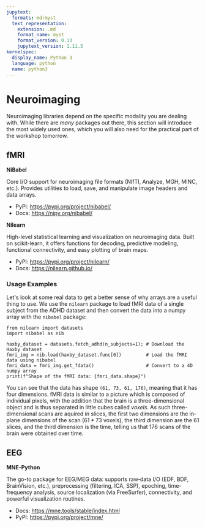 ```yaml
---
jupytext:
  formats: md:myst
  text_representation:
    extension: .md
    format_name: myst
    format_version: 0.13
    jupytext_version: 1.11.5
kernelspec:
  display_name: Python 3
  language: python
  name: python3
---
```


# <i class="fa-brands fa-python"></i> Neuroimaging

Neuroimaging libraries depend on the specific modality you are dealing with. While there are *many* packages out there, this section will introduce the most widely used ones, which you will also need for the practical part of the workshop tomorrow.

## fMRI

**NiBabel**

Core I/O support for neuroimaging file formats (NIfTI, Analyze, MGH, MINC, etc.). Provides utilities to load, save, and manipulate image headers and data arrays.

- PyPI: https://pypi.org/project/nibabel/
- Docs: https://nipy.org/nibabel/

**Nilearn**

High-level statistical learning and visualization on neuroimaging data. Built on scikit-learn, it offers functions for decoding, predictive modeling, functional connectivity, and easy plotting of brain maps.

- PyPI: https://pypi.org/project/nilearn/
- Docs: https://nilearn.github.io/


### Usage Examples

Let's look at some real data to get a better sense of why arrays are a useful thing to use. We use the `nilearn` package to load fMRI data of a single subject from the ADHD dataset and then convert the data into a numpy array with the `nibabel` package:

```{code-cell} ipython3
from nilearn import datasets
import nibabel as nib

haxby_dataset = datasets.fetch_adhd(n_subjects=1); # Download the Haxby dataset
fmri_img = nib.load(haxby_dataset.func[0])         # Load the fMRI data using nibabel
fmri_data = fmri_img.get_fdata()                   # Convert to a 4D numpy array
print(f"Shape of the fMRI data: {fmri_data.shape}")
```

You can see that the data has shape `(61, 73, 61, 176)`, meaning that it has four dimensions. fMRI data is similar to a picture which is composed of individual pixels, with the addition that the brain is a three-dimensional object and is thus separated in little cubes called *voxels*. As such three-dimensional scans are aquired in slices, the first two dimensions are the in-plane dimensions of the scan ($61 * 73$ voxels), the third dimension are the $61$ slices, and the third dimension is the time, telling us that $176$ scans of the brain were obtained over time.




## EEG

**MNE-Python**

The go-to package for EEG/MEG data: supports raw‐data I/O (EDF, BDF, BrainVision, etc.), preprocessing (filtering, ICA, SSP), epoching, time-frequency analysis, source localization (via FreeSurfer), connectivity, and powerful visualization routines.

- Docs: https://mne.tools/stable/index.html
- PyPI: https://pypi.org/project/mne/




